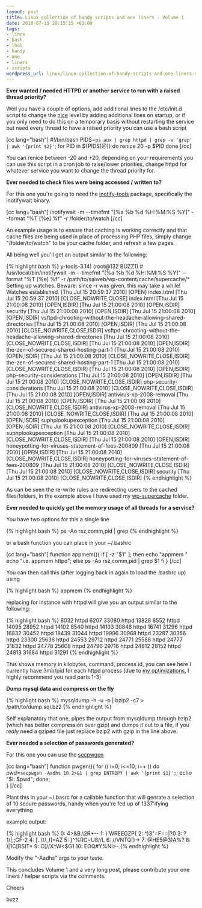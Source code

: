```yaml
--- 
layout: post
title: Linux collection of handy scripts and one liners - Volume 1
date: 2010-07-15 20:15:15 +01:00
tags: 
- linux
- bash
- lhol
- handy
- one
- liners
- scripts
wordpress_url: linux/linux-collection-of-handy-scripts-and-one-liners-volume-1
---
```

<strong>Ever wanted / needed HTTPD or another service to run with a raised thread priority?</strong>

Well you have a couple of options, add additional lines to the /etc/init.d script to change the <a href="http://linux.about.com/library/cmd/blcmdl1_nice.htm">nice</a> level by adding additional lines on startup, or if you only need to do this on a temporary basis without restarting the service but need every thread to have a raised priority you can use a bash script 

[cc lang="bash"]
#!/bin/bash
PIDS=`ps aux | grep httpd | grep -v 'grep' | awk '{print $2}'`;
for PID in ${PIDS[@]}
do 
        renice 20 -p $PID
done
[/cc]

You can renice between -20 and +20, depending on your requirements you can use this script in a cron job  to raise/lower priorities, change httpd for whatever service you want to change the thread priority for.

<strong>Ever needed to check files were being accessed / written to?</strong>

For this one you're going to need the <a href="http://wiki.github.com/rvoicilas/inotify-tools">inotify-tools</a> package, specifically the inotifywait binary.

[cc lang="bash"]
inotifywait -m --timefmt "[%a %b %d %H:%M:%S %Y]" --format "%T [%e] %f" -r /folder/to/watch
[/cc]

An example usage is to ensure that caching is working correctly and that cache files are being used in place of processing PHP files, simply change "/folder/to/watch" to be your cache folder, and refresh a few pages.

All being well you'll get an output similar to the following:

{% highlight bash %}
y-tools-3.14)
(root@132 BUZZ1) # /usr/local/bin/inotifywait -m --timefmt "[%a %b %d %H:%M:%S %Y]" --format "%T [%e] %f" -r /path/to/saiweb/wp-content/cache/supercache/*
Setting up watches.  Beware: since -r was given, this may take a while!
Watches established.
[Thu Jul 15 20:59:37 2010] [OPEN] index.html
[Thu Jul 15 20:59:37 2010] [CLOSE_NOWRITE,CLOSE] index.html
[Thu Jul 15 21:00:08 2010] [OPEN,ISDIR] 
[Thu Jul 15 21:00:08 2010] [OPEN,ISDIR] security
[Thu Jul 15 21:00:08 2010] [OPEN,ISDIR] 
[Thu Jul 15 21:00:08 2010] [OPEN,ISDIR] vsftpd-chrooting-without-the-headache-allowing-shared-directories
[Thu Jul 15 21:00:08 2010] [OPEN,ISDIR] 
[Thu Jul 15 21:00:08 2010] [CLOSE_NOWRITE,CLOSE,ISDIR] vsftpd-chrooting-without-the-headache-allowing-shared-directories
[Thu Jul 15 21:00:08 2010] [CLOSE_NOWRITE,CLOSE,ISDIR] 
[Thu Jul 15 21:00:08 2010] [OPEN,ISDIR] the-zen-of-secured-shared-hosting-part-1
[Thu Jul 15 21:00:08 2010] [OPEN,ISDIR] 
[Thu Jul 15 21:00:08 2010] [CLOSE_NOWRITE,CLOSE,ISDIR] the-zen-of-secured-shared-hosting-part-1
[Thu Jul 15 21:00:08 2010] [CLOSE_NOWRITE,CLOSE,ISDIR] 
[Thu Jul 15 21:00:08 2010] [OPEN,ISDIR] php-security-considerations
[Thu Jul 15 21:00:08 2010] [OPEN,ISDIR] 
[Thu Jul 15 21:00:08 2010] [CLOSE_NOWRITE,CLOSE,ISDIR] php-security-considerations
[Thu Jul 15 21:00:08 2010] [CLOSE_NOWRITE,CLOSE,ISDIR] 
[Thu Jul 15 21:00:08 2010] [OPEN,ISDIR] antivirus-xp-2008-removal
[Thu Jul 15 21:00:08 2010] [OPEN,ISDIR] 
[Thu Jul 15 21:00:08 2010] [CLOSE_NOWRITE,CLOSE,ISDIR] antivirus-xp-2008-removal
[Thu Jul 15 21:00:08 2010] [CLOSE_NOWRITE,CLOSE,ISDIR] 
[Thu Jul 15 21:00:08 2010] [OPEN,ISDIR] suphplookupexception
[Thu Jul 15 21:00:08 2010] [OPEN,ISDIR] 
[Thu Jul 15 21:00:08 2010] [CLOSE_NOWRITE,CLOSE,ISDIR] suphplookupexception
[Thu Jul 15 21:00:08 2010] [CLOSE_NOWRITE,CLOSE,ISDIR] 
[Thu Jul 15 21:00:08 2010] [OPEN,ISDIR] honeypotting-for-viruses-statement-of-fees-200809
[Thu Jul 15 21:00:08 2010] [OPEN,ISDIR] 
[Thu Jul 15 21:00:08 2010] [CLOSE_NOWRITE,CLOSE,ISDIR] honeypotting-for-viruses-statement-of-fees-200809
[Thu Jul 15 21:00:08 2010] [CLOSE_NOWRITE,CLOSE,ISDIR] 
[Thu Jul 15 21:00:08 2010] [CLOSE_NOWRITE,CLOSE,ISDIR] security
[Thu Jul 15 21:00:08 2010] [CLOSE_NOWRITE,CLOSE,ISDIR]
{% endhighlight %}

As can be seen the re-write rules are redirecting users to the cached files/folders, in the example above I have used my <a href="http://wordpress.org/extend/plugins/wp-super-cache/">wp-supercache</a> folder.

<strong>Ever needed to quickly get the memory usage of all threads for a service?</strong>

You have two options for this a single line

{% highlight bash %}
 ps -Ao rsz,comm,pid | grep <process name>
{% endhighlight %}

or a bash function you can place in your ~/.bashrc

[cc lang="bash"]
function appmem(){
	if [ -z "$1" ]; then
		echo "appmem <string to filter>"
		echo "i.e. appmem httpd";
	else
		ps -Ao rsz,comm,pid | grep $1
	fi
}
[/cc]

You can then call this (after logging back in again to load the .bashrc up) using

{% highlight bash %}
appmem <filter>
{% endhighlight %}

replacing <filter> for instance with httpd will give you an output similar to the following:

{% highlight bash %}
8032 httpd            6207
33080 httpd           13828
 8552 httpd           14095
28952 httpd           14102
 8540 httpd           14103
30848 httpd           16741
31296 httpd           16832
30452 httpd           18439
31044 httpd           19996
30968 httpd           23287
30356 httpd           23300
25636 httpd           24553
29712 httpd           24771
25588 httpd           24777
31632 httpd           24778
25608 httpd           24796
29716 httpd           24812
28152 httpd           24813
31684 httpd           31291
{% endhighlight %}

This shows memory in kilobytes, command, process id, you can see here I currently have 3mb/pid for each httpd process (due to <a href="http://www.saiweb.co.uk/linux/optimizing-apache-for-high-load-sites-part-3">my optimizations</a>, I highly recommend you read parts 1-3)

<strong>Dump mysql data and compress on the fly</strong>

{% highlight bash %}
mysqldump -h <host> -u <user> -p <dbname> | bzip2 -c7 > /path/to/dump.sql.bz2
{% endhighlight %}

Self explanatory that one, pipes the output from mysqldump through bzip2 (which has better compression over gzip) and dumps it out to a file, if you _realy_ need a gziped file just replace bzip2 with gzip in the line above. 

<strong>Ever needed a selection of passwords generated?</strong>

For this one you can use the <a href="http://linux.die.net/man/1/secpwgen">secpwgen</a>

[cc lang="bash"]
function pwgen(){
        for (( i=0; i<=10; i++ )) do pwd=`secpwgen -Aadhs 10 2>&1 | grep ENTROPY | awk '{print $1}';`; echo "$i: $pwd"; done;   
}
[/cc]

Plant this in your ~/.basrc for a callable function that will genrate a selection of 10 secure passwords, handy when you're fed up of 1337'ifying everything

example output:

{% highlight bash %}
0: 4>&B.\2R+--
1: )`WREEGZP{
2: ^)3"=F==|?0
3: ?1/|;;GF-2
4: [..///_([=AZ
5: }^%RC~U8//L
6: \//VNTQ[)->
7: @HE5@3)A%?
8: )|1C[BSIT*
9: C[//X^W<$G1
10: EOQ#Y%NI>-
{% endhighlight %}

Modify the "-Aadhs" args to your taste.


This concludes Volume 1 and a very long post, please contribute your one liners / helper scripts via the comments.

Cheers

buzz
